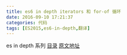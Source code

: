 ```yaml
---
title: es6 in depth iterators 和 for-of 循环
date: 2016-09-10 17:21:37
categories: 代码
tags: [ES2015,es6-in-depth,翻译]
---
```

es in depth 系列 [目录](/2016/09/10/es6-in-depth-content/) [原文地址](https://hacks.mozilla.org/category/es6-in-depth/)